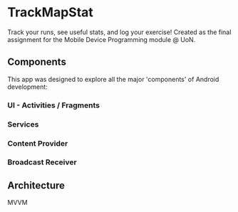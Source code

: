 # TrackMapStat
Track your runs, see useful stats, and log your exercise! Created as the final assignment for the Mobile Device Programming module @ UoN. 

## Components
This app was designed to explore all the major 'components' of Android development:

### UI - Activities / Fragments


### Services

### Content Provider

### Broadcast Receiver


## Architecture
MVVM
